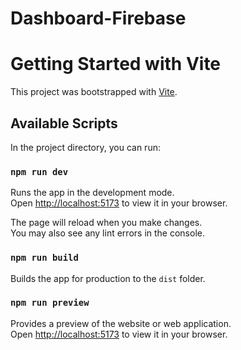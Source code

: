 # Dashboard-Firebase


# Getting Started with Vite
This project was bootstrapped with [Vite](https://vitejs.dev/).

## Available Scripts

In the project directory, you can run:

### `npm run dev`

Runs the app in the development mode.\
Open [http://localhost:5173](http://localhost:5173) to view it in your browser.

The page will reload when you make changes.\
You may also see any lint errors in the console.

### `npm run build`

Builds the app for production to the `dist` folder.

### `npm run preview`

 Provides a preview of the website or web application.\
 Open [http://localhost:5173](http://localhost:5173) to view it in your browser.
